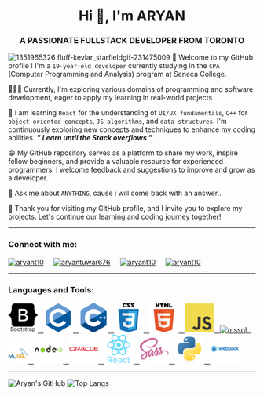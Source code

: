 <h1 align="center">Hi 👋, I'm ARYAN</h1>
<h3 align="center">A PASSIONATE FULLSTACK DEVELOPER FROM TORONTO </h3>

![1351965326 fluff-kevlar_starfieldgif-231475009](https://github.com/AryanT10/AryanT10/assets/59858427/75ddeeef-a805-47fd-acde-1d76be3f0493)
🌱 Welcome to my GitHub profile ! I'm a `19-year-old developer` currently studying in the `CPA` (Computer Programming and Analysis) program at Seneca College.

🧑🏻‍💻 Currently, I'm exploring various domains of programming and software development, eager to apply my learning in real-world projects

🔭 I am learning `React` for the understanding of `UI/UX fundamentals`, `C++` for `object-oriented concepts`, `JS algorithms`, and `data structures`. I'm continuously exploring new concepts and techniques to enhance my coding abilities. <b> <i> " Learn until the Stack overflows " </i> </b>.

😁 My GitHub repository serves as a platform to share my work, inspire fellow beginners, and provide a valuable resource for experienced programmers. I welcome feedback and suggestions to improve and grow as a developer.

💬 Ask me about `ANYTHING`, cause i will come back with an answer..

🦉 Thank you for visiting my GitHub profile, and I invite you to explore my projects. Let's continue our learning and coding journey together!

<hr>
<h3 align="left">Connect with me:</h3>
<p align="left">
<a href="https://stackoverflow.com/users/aryant10" target="blank"><img align="center" src="https://raw.githubusercontent.com/rahuldkjain/github-profile-readme-generator/master/src/images/icons/Social/stack-overflow.svg" alt="aryant10" height="50" width="50" /></a> &nbsp &nbsp
<a href="https://www.hackerrank.com/aryantuwar676" target="blank"><img align="center" src="https://raw.githubusercontent.com/rahuldkjain/github-profile-readme-generator/master/src/images/icons/Social/hackerrank.svg" alt="aryantuwar676" height="50" width="50" /></a> &nbsp &nbsp
<a href="https://www.leetcode.com/aryant10" target="blank"><img align="center" src="https://raw.githubusercontent.com/rahuldkjain/github-profile-readme-generator/master/src/images/icons/Social/leet-code.svg" alt="aryant10" height="50" width="50" /></a> &nbsp &nbsp
<a href="https://twitter.com/AryanT020104" target="blank"><img align="center" src="https://raw.githubusercontent.com/rahuldkjain/github-profile-readme-generator/master/src/images/icons/Social/twitter.svg" alt="aryant10" height="50" width="50" /></a>
</p>

  <hr>
 <h3 align="left">Languages and Tools:</h3>
<p align="left"> <a href="https://getbootstrap.com" target="_blank" rel="noreferrer"> <img src="https://raw.githubusercontent.com/devicons/devicon/master/icons/bootstrap/bootstrap-plain-wordmark.svg" alt="bootstrap" width="60" height="60"/> </a> <a href="https://www.cprogramming.com/" target="_blank" rel="noreferrer"> &nbsp <img src="https://raw.githubusercontent.com/devicons/devicon/master/icons/c/c-original.svg" alt="c" width="60" height="60"/> </a> <a href="https://www.w3schools.com/cpp/" target="_blank" rel="noreferrer"> &nbsp <img src="https://raw.githubusercontent.com/devicons/devicon/master/icons/cplusplus/cplusplus-original.svg" alt="cplusplus" width="60" height="60"/> </a> <a href="https://www.w3schools.com/css/" target="_blank" rel="noreferrer"> &nbsp <img src="https://raw.githubusercontent.com/devicons/devicon/master/icons/css3/css3-original-wordmark.svg" alt="css3" width="60" height="60"/> </a> <a href="https://expressjs.com" target="_blank" rel="noreferrer"> &nbsp <img src="https://raw.githubusercontent.com/devicons/devicon/master/icons/html5/html5-original-wordmark.svg" alt="html5" width="60" height="60"/> </a> <a href="https://developer.mozilla.org/en-US/docs/Web/JavaScript" target="_blank" rel="noreferrer"> &nbsp <img src="https://raw.githubusercontent.com/devicons/devicon/master/icons/javascript/javascript-original.svg" alt="javascript" width="60" height="60"/> </a> <a href="https://www.microsoft.com/en-us/sql-server" target="_blank" rel="noreferrer"> &nbsp <img src="https://www.svgrepo.com/show/303229/microsoft-sql-server-logo.svg" alt="mssql" width="60" height="60"/> </a> <a href="https://www.mysql.com/" target="_blank" rel="noreferrer"> &nbsp <img src="https://raw.githubusercontent.com/devicons/devicon/master/icons/mysql/mysql-original-wordmark.svg" alt="mysql" width="40" height="40"/> </a> <a href="https://nodejs.org" target="_blank" rel="noreferrer"> &nbsp <img src="https://raw.githubusercontent.com/devicons/devicon/master/icons/nodejs/nodejs-original-wordmark.svg" alt="nodejs" width="60" height="60"/> </a> <a href="https://www.oracle.com/" target="_blank" rel="noreferrer"> &nbsp <img src="https://raw.githubusercontent.com/devicons/devicon/master/icons/oracle/oracle-original.svg" alt="oracle" width="60" height="60"/> </a> <a href="https://reactjs.org/" target="_blank" rel="noreferrer"> &nbsp <img src="https://raw.githubusercontent.com/devicons/devicon/master/icons/react/react-original-wordmark.svg" alt="react" width="60" height="60"/> </a> <a href="https://sass-lang.com" target="_blank" rel="noreferrer"> &nbsp <img src="https://raw.githubusercontent.com/devicons/devicon/master/icons/sass/sass-original.svg" alt="sass" width="60" height="60"/> </a> <a href="https://www.python.org" target="_blank" rel="noreferrer"> &nbsp <img src="https://raw.githubusercontent.com/devicons/devicon/master/icons/python/python-original.svg" alt="python" width="60" height="60"/> </a> <a href="https://webpack.js.org" target="_blank" rel="noreferrer"> &nbsp <img src="https://raw.githubusercontent.com/devicons/devicon/d00d0969292a6569d45b06d3f350f463a0107b0d/icons/webpack/webpack-original-wordmark.svg" alt="webpack" width="60" height="60"/> </a> </p> <hr>

 
![Aryan's GitHub](https://github-readme-stats.vercel.app/api?username=AryanT10&theme=highcontrast&show_icons=true) 
![Top Langs](https://github-readme-stats.vercel.app/api/top-langs/?username=AryanT10&layout=compact&hide=less,html,css,scss&theme=highcontrast)

<!---
AryanT10/AryanT10 is a ✨ special ✨ repository because its `README.md` (this file) appears on your GitHub profile.
You can click the Preview link to take a look at your changes.
--->
